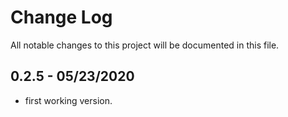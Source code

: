 # Change Log

All notable changes to this project will be documented in this file.

## 0.2.5 - 05/23/2020

- first working version.